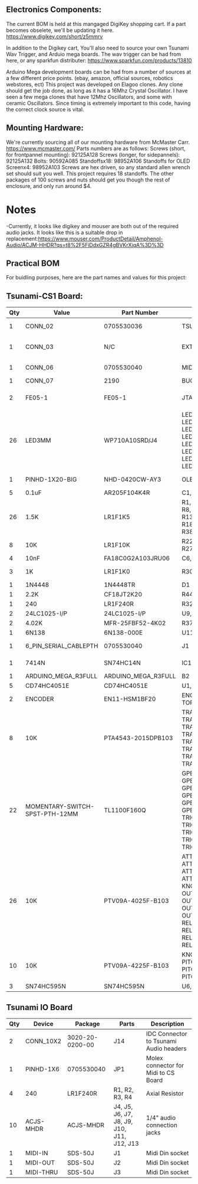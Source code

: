 ## Electronics Components:
The current BOM is held at this mangaged DigiKey shopping cart.
If a part becomes obselete, we'll be updating it here. 
https://www.digikey.com/short/z5mmrv

In addition to the Digikey cart, You'll also need to source your own Tsunami Wav Trigger, and Arduio mega boards. 
The wav trigger can be had from here, or any sparkfun distributer:
https://www.sparkfun.com/products/13810

Arduino Mega development boards can be had from a number of sources at a few different price points. (ebay, amazon, official sources, robotics webstores, ect)
This project was developed on Elagoo clones. 
Any clone should get the job done, as long as it has a 16Mhz Crystal Oscillator.
I have seen a few mega clones that have 12Mhz Oscillators, and some with ceramic Oscillators. 
Since timing is extremely important to this code, having the correct clock source is vital.

## Mounting Hardware:
We're currently sourcing all of our mounting hardware from McMaster Carr.
https://www.mcmaster.com/
Parts numbers are as follows:
Screws (short, for frontpannel mounting): 92125A128
Screws (longer, for sidepannels): 92125A132
Bolts: 90592A085
Standoffsx18: 98952A106
Standoffs for OLED Screenx4: 98952A103 
Screws are hex driven, so any standard allen wrench set should suit you well. 
This project requires 18 standoffs. 
The other packages of 100 screws and nuts should get you though the rest of enclosure, and only run around $4. 


# Notes
-Currently, it looks like digikey and mouser are both out of the required audio jacks. 
It looks like this is a suitable drop in replacement:https://www.mouser.com/ProductDetail/Amphenol-Audio/ACJM-HHDR?qs=t8%2F5FiDdxGZR4gBVKrXjqA%3D%3D

## Practical BOM
For buidling purposes, here are the part names and values for this project:

## Tsunami-CS1 Board:
|Qty|Value|Part Number|Name|Description|
| ------- |-------| ------- |-------| ------- |
|1|CONN_02|0705530036‎|TSUNAMIPOWER|Power Connector for Tsunami Board|
|1|CONN_03|N/C|EXTERNALSERIALHEADER|Header is not included, availible for possible expansion|
|1|CONN_06|0705530040‎|MIDIHEADER|Molex connector for midi portion of IO Board|
|1|CONN_07|‎2190‎|BUCKCONVERTER|Adafruit Buck Converter|
|2|FE05-1|FE05-1|JTAGLEFT, JTAGRIGHT|Unnecessary for non-debug / development builds|
|26|LED3MM|WP710A10SRD/J4‎|LED1, LED2, LED3, LED4, LED5, LED6, LED7, LED8, LED9, LED10, LED11, LED12, LED13, LED14, LED15, LED16, LED17, LED18, LED19, LED20, LED21, LED22, LED23, LED24, LED25, LED26|LEDs|
|1|PINHD-1X20-BIG|‎NHD-0420CW-AY3‎|OLED|OLED display and  1x20 pinheader |
|5|0.1uF|AR205F104K4R‎|C1, C2, C3, C4, C5|ceramic capacitor|
|26|1.5K|‎LR1F1K5|R1, R2, R3, R4, R5, R6, R7, R8, R9, R10, R11, R12, R13, R14, R15, R16, R17, R18, R19, R20, R21, R36, R38, R39, R40, R41|Axial Resistor|
|8|10K|	‎LR1F10K‎ |R22, R23, R24, R25, R26, R27, R28, R29|Axial Resistor|
|4|10nF|FA18C0G2A103JRU06‎|C6, C7, C8, C9|ceramic capacitor|
|3|1K|LR1F1K0‎ |R30, R31, R43|Generic Resistor Package|
|1|1N4448|‎1N4448TR‎|D1|Diode|
|1|2.2K|‎CF18JT2K20‎|R44|Axial Resistor|
|1|240|‎LR1F240R‎|R32|Axial Resistor|
|2|24LC1025-I/P|24LC1025-I/P|U9, U10|Eeprom chips, storage|
|2|4.02K|‎MFR-25FBF52-4K02‎|R37, R42|Axial Reistor|
|1|6N138|‎6N138-000E‎|U11|Optocoupler/Optoisolator|
|1|6_PIN_SERIAL_CABLEPTH|0705530040|J1|Serial Connection to Tsunami Board|
|1|7414N|‎SN74HC14N‎|IC1|Hex schmitt trigger INVERTER|
|1|ARDUINO_MEGA_R3FULL|ARDUINO_MEGA_R3FULL|B2|Arduino Mega R3|
|5|CD74HC4051E|CD74HC4051E|U1, U2, U3, U4, U5|analog Multiplexer|
|2|ENCODER|	‎EN11-HSM1BF20|ENCODERBOTTOM, TOPENCODER|Rotary Encoders|
|8|10K|PTA4543-2015DPB103‎ |TRACKVOLUME0, TRACKVOLUME1, TRACKVOLUME2, TRACKVOLUME3, TRACKVOLUME4, TRACKVOLUME5, TRACKVOLUME6, TRACKVOLUME7|Slide Potentiometers|
|22|MOMENTARY-SWITCH-SPST-PTH-12MM|‎TL1100F160Q‎|GPBUTTON0, GPBUTTON1, GPBUTTON2, GPBUTTON3, GPBUTTON4, GPBUTTON5, TRIG1, TRIG2, TRIG3, TRIG4, TRIG5, TRIG6, TRIG7, TRIG8, TRIG9, TRIG10, TRIG11, TRIG12, TRIG13, TRIG14, TRIG15, TRIG16|Momentary Switch (Pushbutton) - SPST|
|26|10K|‎PTV09A-4025F-B103‎|ATTACK0, ATTACK1, ATTACK2, ATTACK3, ATTACK4, ATTACK5, ATTACK6, ATTACK7, KNOB0, KNOB1,  OUTVOL0, OUTVOL1, OUTVOL2, OUTVOL3, OUTVOL4, OUTVOL5, OUTVOL6, OUTVOL7, RELEASE0, RELEASE1, RELEASE2, RELEASE3, RELEASE4, RELEASE5, RELEASE6, RELEASE7|Pannel Mount Potentiometers|
|10|10K|‎PTV09A-4225F-B103|KNOB2, KNOB3,PITCH0, PITCH1, PITCH2, PITCH3, PITCH4, PITCH5, PITCH6, PITCH7|Pannel mount Potentiometers, Center Dentent|
|3|SN74HC595N|‎SN74HC595N‎|U6, U7, U8|8 bit shift registers|

## Tsunami IO Board
|Qty|Device|Package|Parts|Description|
| ------- |-------| ------- |-------| ------- |
|2|CONN_10X2|3020-20-0200-00|J14|IDC Connector to Tsunami Audio headers|
|1|PINHD-1X6|0705530040|JP1|Molex connector for Midi to CS Board|
|4|240|‎LR1F240R‎|R1, R2, R3, R4|Axial Resistor|
|10|ACJS-MHDR|ACJS-MHDR‎| J4, J5, J6, J7, J8, J9, J10, J11, J12, J13|1/4" audio connection jacks|
|1|MIDI-IN|SDS-50J|J1|Midi Din socket|
|1|MIDI-OUT|SDS-50J|J2|Midi Din socket|
|1|MIDI-THRU|SDS-50J|J3|Midi Din socket|